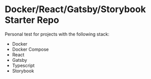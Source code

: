 # Docker/React/Gatsby/Storybook Starter Repo

Personal test for projects with the following stack:
* Docker
* Docker Compose
* React
* Gatsby
* Typescript
* Storybook
